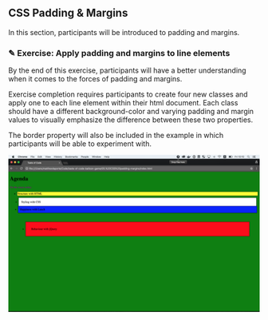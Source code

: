 ## CSS Padding & Margins

In this section, participants will be introduced to padding and margins.

### ✎ Exercise: Apply padding and margins to line elements

By the end of this exercise, participants will have a better understanding when
it comes to the forces of padding and margins.

Exercise completion requires participants to create four new classes and apply
one to each line element within their html document. Each class should have a
different background-color and varying padding and margin values to visually
emphasize the difference between these two properties.

The border property will also be included in the example in which participants
will be able to experiment with.

![](https://raw.githubusercontent.com/Codaisseur/taste-of-code-balloon-game/master/Screenshots/css_padding_margins.png)
